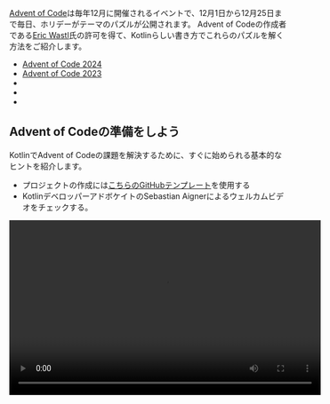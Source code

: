 [//]: # (title: Kotlinのイディオムを使ったAdvent of Codeのパズル)

[Advent of Code](https://adventofcode.com/)は毎年12月に開催されるイベントで、12月1日から12月25日まで毎日、ホリデーがテーマのパズルが公開されます。
Advent of Codeの作成者である[Eric Wastl](http://was.tl/)氏の許可を得て、Kotlinらしい書き方でこれらのパズルを解く方法をご紹介します。

* [Advent of Code 2024](https://www.youtube.com/playlist?list=PLlFc5cFwUnmwHaD3-qeoLHnho_PY2g9JX)
* [Advent of Code 2023](https://www.youtube.com/playlist?list=PLlFc5cFwUnmzk0wvYW4aTl57F2VNkFisU)
* [](#advent-of-code-2022)
* [](#advent-of-code-2021)
* [](#advent-of-code-2020)

## Advent of Codeの準備をしよう

KotlinでAdvent of Codeの課題を解決するために、すぐに始められる基本的なヒントを紹介します。

* プロジェクトの作成には[こちらのGitHubテンプレート](https://github.com/kotlin-hands-on/advent-of-code-kotlin-template)を使用する
* KotlinデベロッパーアドボケイトのSebastian Aignerによるウェルカムビデオをチェックする。

<video width="560" height="315" src="https://www.youtube.com/v/6-XSehwRgSY" title="Get Ready for Advent of Code 2021"/>

## Advent of Code 2022

### Day 1: カロリー計算

[Kotlin Advent of Codeテンプレート](https://github.com/kotlin-hands-on/advent-of-code-kotlin-template)と、Kotlinの文字列やコレクションを扱うための便利な関数（例: [`maxOf()`](https://kotlinlang.org/api/latest/jvm/stdlib/kotlin.collections/max-of.html)や[`sumOf()`](https://kotlinlang.org/api/latest/jvm/stdlib/kotlin.collections/sum-of.html)）について学びます。
拡張関数がどのようにソリューションをきれいに構造化するのに役立つかを見てみましょう。

* [Advent of Code](https://adventofcode.com/2022/day/1)でパズルの説明を読む
* ビデオでソリューションをチェックする。

![YouTube](youtube.svg){width=25}{type="joined"} [Advent of Code 2022 Day 1 | Kotlin](https://www.youtube.com/watch?v=ntbsbqLCKDs)

### Day 2: じゃんけん

Kotlinの`Char`型に対する操作を理解し、`Pair`型と`to`コンストラクタがパターンマッチングとどのようにうまく機能するかを確認します。
独自のオブジェクトを[`compareTo()`](https://kotlinlang.org/api/latest/jvm/stdlib/kotlin/-comparable/compare-to.html)関数を使って順序付ける方法を理解します。

* [Advent of Code](https://adventofcode.com/2022/day/2)でパズルの説明を読む
* ビデオでソリューションをチェックする。

![YouTube](youtube.svg){width=25}{type="joined"} [Advent of Code 2022 Day 2 | Kotlin](https://www.youtube.com/watch?v=Fn0SY2yGDSA)

### Day 3: リュックサック再編成

[kotlinx.benchmark](https://github.com/Kotlin/kotlinx-benchmark)ライブラリがコードのパフォーマンス特性を理解するのにどのように役立つかを学びます。
また、`intersect`のような集合演算が、重複するデータを選択するのにどのように役立つか、そして同じソリューションの異なる実装間でのパフォーマンス比較を見てみましょう。

* [Advent of Code](https://adventofcode.com/2022/day/3)でパズルの説明を読む
* ビデオでソリューションをチェックする。

![YouTube](youtube.svg){width=25}{type="joined"} [Advent of Code 2022 Day 3 | Kotlin](https://www.youtube.com/watch?v=IPLfo4zXNjk)

### Day 4: キャンプの片付け

`infix`関数と`operator`関数がコードをより表現豊かにし、`String`型と`IntRange`型に対する拡張関数が入力のパースをいかに簡単にするかを見てみましょう。

* [Advent of Code](https://adventofcode.com/2022/day/4)でパズルの説明を読む
* ビデオでソリューションをチェックする。

![YouTube](youtube.svg){width=25}{type="joined"} [Advent of Code 2022 Day 4 | Kotlin](https://www.youtube.com/watch?v=dBIbr55YS0A)

### Day 5: 荷物スタック

ファクトリ関数を使ったより複雑なオブジェクトの構築、正規表現の使用方法、そして両端キューである[`ArrayDeque`](https://kotlinlang.org/api/latest/jvm/stdlib/kotlin.collections/-array-deque/)型について学びます。

* [Advent of Code](https://adventofcode.com/2022/day/5)でパズルの説明を読む
* ビデオでソリューションをチェックする。

![YouTube](youtube.svg){width=25}{type="joined"} [Advent of Code 2022 Day 5 | Kotlin](https://www.youtube.com/watch?v=lKq6r5Nt8Yo)

### Day 6: チューニングのトラブル

[kotlinx.benchmark](https://github.com/Kotlin/kotlinx-benchmark)ライブラリを使った、より詳細なパフォーマンス調査を見てみましょう。同じソリューションの16種類の異なるバリエーションの特性を比較します。

* [Advent of Code](https://adventofcode.com/2022/day/6)でパズルの説明を読む
* ビデオでソリューションをチェックする。

![YouTube](youtube.svg){width=25}{type="joined"} [Advent of Code 2022 Day 6 | Kotlin](https://www.youtube.com/watch?v=VbBhaQhW0zk)

### Day 7: デバイスに空き容量なし

ツリー構造をモデル化する方法を学び、プログラムによるKotlinコード生成のデモを見てみましょう。

* [Advent of Code](https://adventofcode.com/2022/day/7)でパズルの説明を読む
* ビデオでソリューションをチェックする。

![YouTube](youtube.svg){width=25}{type="joined"} [Advent of Code 2022 Day 7 | Kotlin](https://www.youtube.com/watch?v=Q819VW8yxFo)

### Day 8: ツリーハウス

`sequence`ビルダーの動作と、プログラムの最初の草案とKotlinらしいソリューションがいかに異なるかを見てみましょう（スペシャルゲスト：Roman Elizarov！）。

* [Advent of Code](https://adventofcode.com/2022/day/8)でパズルの説明を読む
* ビデオでソリューションをチェックする。

![YouTube](youtube.svg){width=25}{type="joined"} [Advent of Code 2022 Day 8 | Kotlin](https://www.youtube.com/watch?v=6d6FXFh-UdA)

### Day 9: ロープの橋

`run`関数、ラベル付きリターン、そして`coerceIn`や`zipWithNext`のような便利な標準ライブラリ関数を見てみましょう。
`List`および`MutableList`コンストラクタを使って指定されたサイズのリストを構築する方法、そして問題文のKotlinベースの可視化を垣間見ることができます。

* [Advent of Code](https://adventofcode.com/2022/day/9)でパズルの説明を読む
* ビデオでソリューションをチェックする。

![YouTube](youtube.svg){width=25}{type="joined"} [Advent of Code 2022 Day 9 | Kotlin](https://www.youtube.com/watch?v=ShU9dNUa_3g)

### Day 10: 陰極線管

レンジと`in`演算子がいかにレンジのチェックを自然にするか、関数パラメータがどのようにレシーバーに変換されるか、そして`tailrec`修飾子の簡単な探求について学びます。

* [Advent of Code](https://adventofcode.com/2022/day/10)でパズルの説明を読む
* ビデオでソリューションをチェックする。

![YouTube](youtube.svg){width=25}{type="joined"} [Advent of Code 2022 Day 10 | Kotlin](https://www.youtube.com/watch?v=KVyeNmFHoL4)

### Day 11: 真ん中の猿

可変で命令的なコードから、不変および読み取り専用のデータ構造を活用するより関数的なアプローチへ移行する方法を見てみましょう。
コンテキストレシーバーについて学び、私たちのゲストがAdvent of Codeのためだけに独自の可視化ライブラリを構築した方法について学びます。

* [Advent of Code](https://adventofcode.com/2022/day/11)でパズルの説明を読む
* ビデオでソリューションをチェックする。

![YouTube](youtube.svg){width=25}{type="joined"} [Advent of Code 2022 Day 11 | Kotlin](https://www.youtube.com/watch?v=1eBSyPe_9j0)

### Day 12: 丘登りアルゴリズム

キュー、`ArrayDeque`、関数参照、および`tailrec`修飾子を使用して、Kotlinで経路探索問題を解決します。

* [Advent of Code](https://adventofcode.com/2022/day/12)でパズルの説明を読む
* ビデオでソリューションをチェックする。

![YouTube](youtube.svg){width=25}{type="joined"} [Advent of Code 2022 Day 12 | Kotlin](https://www.youtube.com/watch?v=tJ74hi_3sk8)

## Advent of Code 2021

> [Advent of Code 2021に関するブログ投稿](https://blog.jetbrains.com/kotlin/2021/11/advent-of-code-2021-in-kotlin/)を読む
>
{style="tip"}

### Day 1: ソナースイープ

windowed関数とcount関数を適用して、整数のペアとトリプレットを扱います。

* [Advent of Code](https://adventofcode.com/2021/day/1)でパズルの説明を読む
* Anton Arhipovによるソリューションを[Kotlinブログ](https://blog.jetbrains.com/kotlin/2021/12/advent-of-code-2021-in-kotlin-day-1)で確認するか、ビデオを見る。

![YouTube](youtube.svg){width=25}{type="joined"} [Advent of Code 2021 in Kotlin, Day 1: Sonar Sweep](https://www.youtube.com/watch?v=76IzmtOyiHw)

### Day 2: 潜水！

分割宣言と`when`式について学びます。

* [Advent of Code](https://adventofcode.com/2021/day/2)でパズルの説明を読む
* Pasha Finkelshteynによるソリューションを[GitHub](https://github.com/asm0dey/aoc-2021/blob/main/src/Day02.kt)で確認するか、ビデオを見る。

![YouTube](youtube.svg){width=25}{type="joined"} [Advent of Code 2021 in Kotlin, Day 2: Dive!](https://www.youtube.com/watch?v=4A2WwniJdNc)

### Day 3: バイナリ診断

バイナリ数を扱うさまざまな方法を探ります。

* [Advent of Code](https://adventofcode.com/2021/day/3)でパズルの説明を読む
* Sebastian Aignerによるソリューションを[Kotlinブログ](https://blog.jetbrains.com/kotlin/2021/12/advent-of-code-2021-in-kotlin-day-3/)で確認するか、ビデオを見る。

![YouTube](youtube.svg){width=25}{type="joined"} [Advent of Code 2021 in Kotlin, Day 3: Binary Diagnostic](https://www.youtube.com/watch?v=mF2PTnnOi8w)

### Day 4: 巨大なイカ

入力をパースし、より便利な処理のためにドメインクラスを導入する方法を学びます。

* [Advent of Code](https://adventofcode.com/2021/day/4)でパズルの説明を読む
* Anton Arhipovによるソリューションを[GitHub](https://github.com/antonarhipov/advent-of-code-2021/blob/main/src/Day04.kt)で確認するか、ビデオを見る。

![YouTube](youtube.svg){width=25}{type="joined"} [Advent of Code 2021 in Kotlin, Day 4: Giant Squid](https://www.youtube.com/watch?v=wL6sEoLezPQ)

## Advent of Code 2020

> Advent of Code 2020のパズルのすべてのソリューションは、[GitHubリポジトリ](https://github.com/kotlin-hands-on/advent-of-code-2020/)にあります。
>
{style="tip"}

### Day 1: レポートの修復

入力処理、リストの反復処理、マップを構築するさまざまな方法、そして[`let`](scope-functions.md#let)関数を使ってコードを簡素化する方法を探ります。

* [Advent of Code](https://adventofcode.com/2020/day/1)でパズルの説明を読む
* Svetlana Isakovaによるソリューションを[Kotlinブログ](https://blog.jetbrains.com/kotlin/2021/07/advent-of-code-in-idiomatic-kotlin/)で確認するか、ビデオを見る。

![YouTube](youtube.svg){width=25}{type="joined"} [Learn Kotlin With the Kotlin Team: Advent of Code 2020 #1](https://www.youtube.com/watch?v=o4emra1xm88)

### Day 2: パスワードの哲学

文字列ユーティリティ関数、正規表現、コレクションに対する操作、そして[`let`](scope-functions.md#let)関数が式を変換するのにどのように役立つかを探ります。

* [Advent of Code](https://adventofcode.com/2020/day/2)でパズルの説明を読む
* Svetlana Isakovaによるソリューションを[Kotlinブログ](https://blog.jetbrains.com/kotlin/2021/07/advent-of-code-in-idiomatic-kotlin-day2/)で確認するか、ビデオを見る。

![YouTube](youtube.svg){width=25}{type="joined"} [Learn Kotlin with The Kotlin Team: Advent of Code 2020 #2](https://www.youtube.com/watch?v=MyvJ7G6aErQ)

### Day 3: トボガンそり軌道

命令型とより関数的なコードスタイルを比較し、ペアと[`reduce()`](https://kotlinlang.org/api/latest/jvm/stdlib/kotlin.collections/reduce.html)関数を扱い、列選択モードでコードを編集し、整数オーバーフローを修正します。

* [Advent of Code](https://adventofcode.com/2020/day/3)でパズルの説明を読む
* Mikhail Dvorkinによるソリューションを[GitHub](https://github.com/kotlin-hands-on/advent-of-code-2020/blob/master/src/day03/day3.kt)で確認するか、ビデオを見る。

![YouTube](youtube.svg){width=25}{type="joined"} [Learn Kotlin with the Kotlin Team: Advent of Code 2020 #3](https://www.youtube.com/watch?v=ounCIclwOAw)

### Day 4: パスポート処理

[`when`](control-flow.md#when-expressions-and-statements)式を適用し、入力を検証するさまざまな方法（ユーティリティ関数、レンジの操作、集合のメンバーシップのチェック、特定の正規表現のマッチング）を探ります。

* [Advent of Code](https://adventofcode.com/2020/day/4)でパズルの説明を読む
* Sebastian Aignerによるソリューションを[Kotlinブログ](https://blog.jetbrains.com/kotlin/2021/09/validating-input-advent-of-code-in-kotlin/)で確認するか、ビデオを見る。

![YouTube](youtube.svg){width=25}{type="joined"} [Learn Kotlin with the Kotlin Team: Advent of Code 2020 #4](https://www.youtube.com/watch?v=-kltG4Ztv1s)

### Day 5: バイナリ搭乗

Kotlin標準ライブラリ関数（`replace()`、`toInt()`、`find()`）を使って数値のバイナリ表現を扱い、強力なローカル関数を探求し、Kotlin 1.5で`max()`関数を使う方法を学びます。

* [Advent of Code](https://adventofcode.com/2020/day/5)でパズルの説明を読む
* Svetlana Isakovaによるソリューションを[Kotlinブログ](https://blog.jetbrains.com/kotlin/2021/09/idiomatic-kotlin-binary-representation/)で確認するか、ビデオを見る。

![YouTube](youtube.svg){width=25}{type="joined"} [Learn Kotlin with the Kotlin Team: Advent of Code 2020 #5](https://www.youtube.com/watch?v=XEFna3xyxeY)

### Day 6: カスタム税関

標準ライブラリ関数である`map()`、`reduce()`、`sumOf()`、`intersect()`、`union()`を使って、文字列やコレクション内の文字をグループ化し、数える方法を学びます。

* [Advent of Code](https://adventofcode.com/2020/day/6)でパズルの説明を読む
* Anton Arhipovによるソリューションを[Kotlinブログ](https://blog.jetbrains.com/kotlin/2021/09/idiomatic-kotlin-set-operations/)で確認するか、ビデオを見る。

![YouTube](youtube.svg){width=25}{type="joined"} [Learn Kotlin with the Kotlin Team: Advent of Code 2020 #6](https://www.youtube.com/watch?v=QLAB0kZ-Tqc)

### Day 7: 便利なリュックサック

正規表現の使用方法、マップ内の値を動的に計算するためにKotlinからJavaの`compute()`メソッドをHashMapに適用する方法、ファイルを読み込むための`forEachLine()`関数の使用方法、そして深さ優先探索と幅優先探索という2種類の探索アルゴリズムの比較について学びます。

* [Advent of Code](https://adventofcode.com/2020/day/7)でパズルの説明を読む
* Pasha Finkelshteynによるソリューションを[Kotlinブログ](https://blog.jetbrains.com/kotlin/2021/09/idiomatic-kotlin-traversing-trees/)で確認するか、ビデオを見る。

![YouTube](youtube.svg){width=25}{type="joined"} [Learn Kotlin with the Kotlin Team: Advent of Code 2020 #7](https://www.youtube.com/watch?v=KyZiveDXWHw)

### Day 8: ハンドヘルドの停止

命令を表すためにシールクラスとラムダを適用し、プログラム実行におけるループを発見するためにKotlinのセットを適用し、シーケンスと`sequence { }`ビルダー関数を使って遅延コレクションを構築し、実験的な`measureTimedValue()`関数を試してパフォーマンスメトリクスをチェックします。

* [Advent of Code](https://adventofcode.com/2020/day/8)でパズルの説明を読む
* Sebastian Aignerによるソリューションを[Kotlinブログ](https://blog.jetbrains.com/kotlin/2021/10/idiomatic-kotlin-simulating-a-console/)で確認するか、ビデオを見る。

![YouTube](youtube.svg){width=25}{type="joined"} [Learn Kotlin with the Kotlin Team: Advent of Code 2020 #8](https://www.youtube.com/watch?v=0GWTTSMatO8)

### Day 9: エンコードエラー

`any()`、`firstOrNull()`、`firstNotNullOfOrNull()`、`windowed()`、`takeIf()`、`scan()`関数を使ってKotlinでリストを操作するさまざまな方法を探ります。これらはKotlinらしい書き方を示しています。

* [Advent of Code](https://adventofcode.com/2020/day/9)でパズルの説明を読む
* Svetlana Isakovaによるソリューションを[Kotlinブログ](https://blog.jetbrains.com/kotlin/2021/10/idiomatic-kotlin-working-with-lists/)で確認するか、ビデオを見る。

![YouTube](youtube.svg){width=25}{type="joined"} [Learn Kotlin with the Kotlin Team: Advent of Code 2020 #9](https://www.youtube.com/watch?v=vj3J9MuF1mI)

## 次のステップは？

* [Kotlin Koans](koans.md)でさらに多くのタスクを完了する
* JetBrains Academyによる無料の[Kotlin Coreトラック](https://hyperskill.org/tracks?category=4&utm_source=jbkotlin_hs&utm_medium=referral&utm_campaign=kotlinlang-docs&utm_content=button_1&utm_term=22.03.23)で動作するアプリケーションを作成する